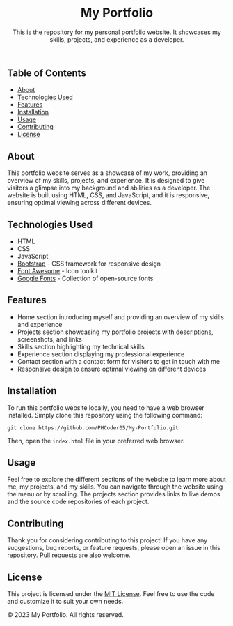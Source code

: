 <!DOCTYPE html>
<html lang="en">

<head>
  <meta charset="UTF-8">
  <meta name="viewport" content="width=device-width, initial-scale=1.0">
  <link rel="stylesheet" href="styles.css">
</head>

<body>
  <header>
    <h1>My Portfolio</h1>
    <p>This is the repository for my personal portfolio website. It showcases my skills, projects, and experience as a developer.</p>
  </header>

  <nav>
    <h2>Table of Contents</h2>
    <ul>
      <li><a href="#about">About</a></li>
      <li><a href="#technologies-used">Technologies Used</a></li>
      <li><a href="#features">Features</a></li>
      <li><a href="#installation">Installation</a></li>
      <li><a href="#usage">Usage</a></li>
      <li><a href="#contributing">Contributing</a></li>
      <li><a href="#license">License</a></li>
    </ul>
  </nav>

  <section id="about">
    <h2>About</h2>
    <p>This portfolio website serves as a showcase of my work, providing an overview of my skills, projects, and experience. It is designed to give visitors a glimpse into my background and abilities as a developer. The website is built using HTML, CSS, and JavaScript, and it is responsive, ensuring optimal viewing across different devices.</p>
  </section>

  <section id="technologies-used">
    <h2>Technologies Used</h2>
    <ul>
      <li>HTML</li>
      <li>CSS</li>
      <li>JavaScript</li>
      <li><a href="https://getbootstrap.com">Bootstrap</a> - CSS framework for responsive design</li>
      <li><a href="https://fontawesome.com">Font Awesome</a> - Icon toolkit</li>
      <li><a href="https://fonts.google.com">Google Fonts</a> - Collection of open-source fonts</li>
    </ul>
  </section>

  <section id="features">
    <h2>Features</h2>
    <ul>
      <li>Home section introducing myself and providing an overview of my skills and experience</li>
      <li>Projects section showcasing my portfolio projects with descriptions, screenshots, and links</li>
      <li>Skills section highlighting my technical skills</li>
      <li>Experience section displaying my professional experience</li>
      <li>Contact section with a contact form for visitors to get in touch with me</li>
      <li>Responsive design to ensure optimal viewing on different devices</li>
    </ul>
  </section>

  <section id="installation">
    <h2>Installation</h2>
    <p>To run this portfolio website locally, you need to have a web browser installed. Simply clone this repository using the following command:</p>
    <pre><code>git clone https://github.com/PHCoder05/My-Portfolio.git</code></pre>
    <p>Then, open the <code>index.html</code> file in your preferred web browser.</p>
  </section>

  <section id="usage">
    <h2>Usage</h2>
    <p>Feel free to explore the different sections of the website to learn more about me, my projects, and my skills. You can navigate through the website using the menu or by scrolling. The projects section provides links to live demos and the source code repositories of each project.</p>
  </section>

  <section id="contributing">
    <h2>Contributing</h2>
    <p>Thank you for considering contributing to this project! If you have any suggestions, bug reports, or feature requests, please open an issue in this repository. Pull requests are also welcome.</p>
  </section>

  <section id="license">
    <h2>License</h2>
    <p>This project is licensed under the <a href="LICENSE">MIT License</a>. Feel free to use the code and customize it to suit your own needs.</p>
  </section>

  <footer>
    <p>&copy; 2023 My Portfolio. All rights reserved.</p>
  </footer>
</body>

</html>
